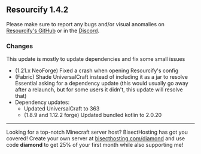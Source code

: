 ## Resourcify 1.4.2

Please make sure to report any bugs and/or visual anomalies on [Resourcify's GitHub](https://github.com/DeDiamondPro/Resourcify/issues) or in the [Discord](https://discord.gg/XtAuqsJWby).

### Changes
This update is mostly to update dependencies and fix some small issues

- (1.21.x NeoForge) Fixed a crash when opening Resourcify's config
- (Fabric) Shade UniversalCraft instead of including it as a jar to resolve Essential asking for a dependency update (this would usually go away after a relaunch, but for some users it didn't, this update will resolve that)
- Dependency updates:
  - Updated UniversalCraft to 363
  - (1.8.9 and 1.12.2 forge) Updated bundled kotlin to 2.0.20

----------------------------------------------------------------------------------------------------

Looking for a top-notch Minecraft server host? BisectHosting has got you covered! Create your own server
at [bisecthosting.com/diamond](https://bisecthosting.com/diamond?r=resourcify+update) and use code **diamond** to get
25% of your first month while also supporting me!